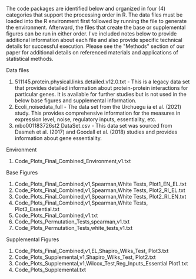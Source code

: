 The code packages are identified below and organized in four (4) categories that support the processing order in R.  The data files must be loaded into the R environment first followed by running the file to generate the environment.  Afterward, the files that create the base or supplemental figures can be run in either order.  I've included notes below to provide additional information about each file and also provide specific technical details for successful execution.  Please see the "Methods" section of our paper for additional details on referenced materials and applications of statistical methods.

Data files
1. 511145.protein.physical.links.detailed.v12.0.txt -
   This is a legacy data set that provides detailed information about protein-protein interactions for particular genes.  It is
   available for further studies but is not used in the below base figures and supplemental information.
2. Ecoli_noisedata_full - The data set from the Urchuegu ́ıa et al. (2021) study.  This provides comprehensive information for the
   measures in expression level, noise, regulatory inputs, essentiality, etc.
3. mbo001183726st2 DataSet.csv - This data set was sourced from Dasmeh et al. (2017) and Goodall et al. (2018) studies and provides
   information about gene essentiality.

Environment
1. Code_Plots_Final_Combined_Environment,v1.txt

Base Figures
1. Code_Plots_Final_Combined,v1,Spearman,White Tests, Plot1_EN_EL.txt
2. Code_Plots_Final_Combined,v1,Spearman,White Tests, Plot2_RI_EL.txt
3. Code_Plots_Final_Combined,v1,Spearman,White Tests, Plot2_RI_EN.txt
4. Code_Plots_Final_Combined,v1,Spearman,White Tests, Plot3_Essential.txt
5. Code_Plots_Final_Combined,v1.txt
6. Code_Plots_Permutation_Tests,spearman,v1.txt
7. Code_Plots_Permutation_Tests,white_tests,v1.txt

Supplemental Figures
1. Code_Plots_Final_Combined,v1,EL,Shapiro_Wilks_Test, Plot3.txt
2. Code_Plots_Supplemental,v1,Shapiro_Wilks_Test, Plot2.txt
3. Code_Plots_Supplemental,v1,Wilcox_Test,Reg_Inputs_Essential Plot1.txt
4. Code_Plots_Supplemental.txt
